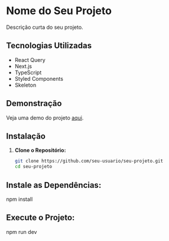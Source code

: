 # Nome do Seu Projeto

Descrição curta do seu projeto.

## Tecnologias Utilizadas

- React Query
- Next.js
- TypeScript
- Styled Components
- Skeleton

## Demonstração

Veja uma demo do projeto [aqui](https://shop-3mc3cgu1x-webdevelopers-projects-a3d1644c.vercel.app/).

## Instalação

1. **Clone o Repositório:**

   ```bash
   git clone https://github.com/seu-usuario/seu-projeto.git
   cd seu-projeto

## Instale as Dependências:

npm install

##  Execute o Projeto:

npm run dev
